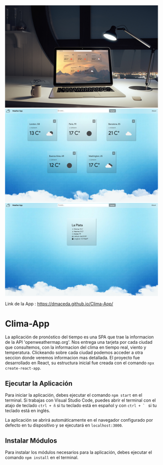 ![Preview de la App ](https://github.com/dmaceda/Clima-App/blob/master/clima_mokup.jpg)
![Preview de la App ](https://github.com/dmaceda/Clima-App/blob/master/clima1.png)
![Preview de la App ](https://github.com/dmaceda/Clima-App/blob/master/clima2.png)

Link de la App : https://dmaceda.github.io/Clima-App/

# Clima-App

La aplicación de pronóstico del tiempo es una SPA que trae la informacion de la API 'openweathermap.org'.
Nos entrega una tarjeta por cada ciudad que consultemos, con la informacion del clima en tiempo real, viento y temperatura.
Clickeando sobre cada ciudad podemos acceder a otra seccion donde veremos informacion mas detallada.
El proyecto fue desarrollado en React, su estructura inicial fue creada con el comando `npx create-react-app`.

## Ejecutar la Aplicación
Para iniciar la aplicación, debes ejecutar el comando `npm start` en el terminal. Si trabajas con Visual Studio Code, puedes abrir el terminal con el atajo de teclado `ctrl + ñ` si tu teclado está en español y con ``ctrl + ` `` si tu teclado está en inglés.

La aplicación se abrirá automáticamente en el navegador configurado por defecto en tu dispositivo y se ejecutará en `localhost:3000`.

## Instalar Módulos
Para instalar los módulos necesarios para la aplicación, debes ejecutar el comando `npm install` en el terminal.

